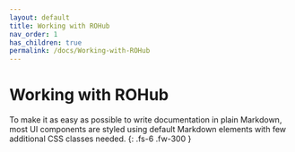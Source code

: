 ```yaml
---
layout: default
title: Working with ROHub
nav_order: 1
has_children: true
permalink: /docs/Working-with-ROHub
---
```


# Working with ROHub

To make it as easy as possible to write documentation in plain Markdown, most UI components are styled using default Markdown elements with few additional CSS classes needed.
{: .fs-6 .fw-300 }
